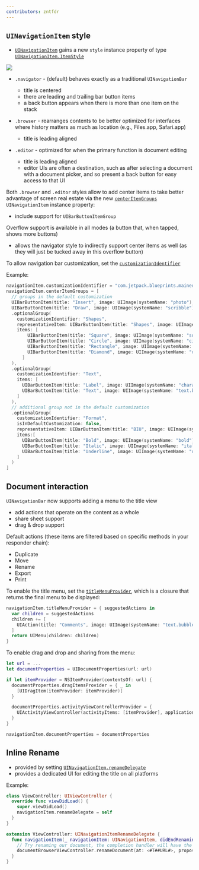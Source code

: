```yaml
---
contributors: zntfdr
---
```


## `UINavigationItem` style

- [`UINavigationItem`][UINavigationItem] gains a new `style` instance property of type [`UINavigationItem.ItemStyle`][UINavigationItem.ItemStyle]

![][navStyleImg]

- `.navigator` - (default) behaves exactly as a traditional `UINavigationBar`
  - title is centered
  - there are leading and trailing bar button items
  - a back button appears when there is more than one item on the stack

- `.browser` - rearranges contents to be better optimized for interfaces where history matters as much as location (e.g., Files.app, Safari.app)
  - title is leading aligned

- `.editor` - optimized for when the primary function is document editing
  - title is leading aligned
  - editor UIs are often a destination, such as after selecting a document with a document picker, and so present a back button for easy access to that UI

Both `.browser` and `.editor` styles allow to add center items to take better advantage of screen real estate via the new [`centerItemGroups`][centerItemGroups] `UINavigationItem` instance property:

- include support for `UIBarButtonItemGroup`

Overflow support is available in all modes (a button that, when tapped, shows more buttons)

- allows the navigator style to indirectly support center items as well (as they will just be tucked away in this overflow button)

To allow navigation bar customization, set the [`customizationIdentifier`][customizationidentifier]

Example:

```swift
navigationItem.customizationIdentifier = "com.jetpack.blueprints.maineditor"
navigationItem.centerItemGroups = [
  // groups in the default customization
  UIBarButtonItem(title: "Insert", image: UIImage(systemName: "photo"), primaryAction: UIAction { _ in }).creatingFixedGroup(),
  UIBarButtonItem(title: "Draw", image: UIImage(systemName: "scribble"), primaryAction: UIAction { _ in }).creatingMovableGroup(customizationIdentifier: "Draw"),
  .optionalGroup(
    customizationIdentifier: "Shapes",
    representativeItem: UIBarButtonItem(title: "Shapes", image: UIImage(systemName: "square.on.circle")),
    items: [
        UIBarButtonItem(title: "Square", image: UIImage(systemName: "square"), primaryAction: UIAction { _ in }),
        UIBarButtonItem(title: "Circle", image: UIImage(systemName: "circle"), primaryAction: UIAction { _ in }),
        UIBarButtonItem(title: "Rectangle", image: UIImage(systemName: "rectangle"), primaryAction: UIAction { _ in }),
        UIBarButtonItem(title: "Diamond", image: UIImage(systemName: "diamond"), primaryAction: UIAction { _ in }),
      ]
  ),
  .optionalGroup(
    customizationIdentifier: "Text",
    items: [
      UIBarButtonItem(title: "Label", image: UIImage(systemName: "character.textbox"), primaryAction: UIAction { _ in }),
      UIBarButtonItem(title: "Text", image: UIImage(systemName: "text.bubble"), primaryAction: UIAction { _ in }),
    ]
  ),
  // additional group not in the default customization
  .optionalGroup(
    customizationIdentifier: "Format",
    isInDefaultCustomization: false,
    representativeItem: UIBarButtonItem(title: "BIU", image: UIImage(systemName: "bold.italic.underline")),
    items:[
      UIBarButtonItem(title: "Bold", image: UIImage(systemName: "bold"), primaryAction: UIAction { _ in }),
      UIBarButtonItem(title: "Italic", image: UIImage(systemName: "italic"), primaryAction: UIAction { _ in }),
      UIBarButtonItem(title: "Underline", image: UIImage(systemName: "underline"), primaryAction: UIAction { _ in }),
    ]
  )
]
```

## Document interaction

`UINavigationBar` now supports adding a menu to the title view

- add actions that operate on the content as a whole
- share sheet support
- drag & drop support

Default actions (these items are filtered based on specific methods in your responder chain):

- Duplicate
- Move
- Rename
- Export
- Print

To enable the title menu, set the [`titleMenuProvider`][titleMenuProvider], which is a closure that returns the final menu to be displayed:

```swift
navigationItem.titleMenuProvider = { suggestedActions in
  var children = suggestedActions
  children += [
    UIAction(title: "Comments", image: UIImage(systemName: "text.bubble")) { _ in }
  ]
  return UIMenu(children: children)
}
```

To enable drag and drop and sharing from the menu:

```swift
let url = ...
let documentProperties = UIDocumentProperties(url: url)

if let itemProvider = NSItemProvider(contentsOf: url) {
  documentProperties.dragItemsProvider = { _ in
    [UIDragItem(itemProvider: itemProvider)]
  }

  documentProperties.activityViewControllerProvider = {
    UIActivityViewController(activityItems: [itemProvider], applicationActivities: nil)
  }
}

navigationItem.documentProperties = documentProperties
```

## Inline Rename

- provided by setting [`UINavigationItem.renameDelegate`][UINavigationItem.renameDelegate]
- provides a dedicated UI for editing the title on all platforms

Example:

```swift
class ViewController: UIViewController {
  override func viewDidLoad() {
    super.viewDidLoad()
    navigationItem.renameDelegate = self
  }
}

extension ViewController: UINavigationItemRenameDelegate {
  func navigationItem(_ navigationItem: UINavigationItem, didEndRenamingWith title: String) {
    // Try renaming our document, the completion handler will have the updated URL or return an error.
    documentBrowserViewController.renameDocument(at: <#T##URL#>, proposedName: title, completionHandler: <#T##(URL?, Error?) -> Void#>)
  }
}
```

[navStyleImg]: ../../../images/notes/wwdc22/10070/navStyleImg.png
[UINavigationItem]: https://developer.apple.com/documentation/uikit/uinavigationitem
[style]: https://developer.apple.com/documentation/uikit/uinavigationitem/3987969-style
[UINavigationItem.ItemStyle]: https://developer.apple.com/documentation/uikit/uinavigationitem/itemstyle
[centerItemGroups]: https://developer.apple.com/documentation/uikit/uinavigationitem/3987967-centeritemgroups
[customizationidentifier]: https://developer.apple.com/documentation/uikit/uinavigationitem/3987968-customizationidentifier
[titleMenuProvider]: https://developer.apple.com/documentation/uikit/uinavigationitem/3967523-titlemenuprovider
[UINavigationItem.renameDelegate]: https://developer.apple.com/documentation/uikit/uinavigationitem/3967522-renamedelegate